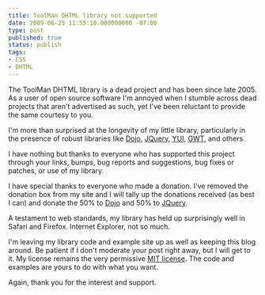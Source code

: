 ```yaml
---
title: ToolMan DHTML library not supported
date: 2009-06-25 11:55:10.000000000 -07:00
type: post
published: true
status: publish
tags:
- CSS
- DHTML
---
```


The ToolMan DHTML library is a dead project and has been since late 2005. As a user of open source software I'm annoyed when I stumble across dead projects that aren't advertised as such, yet I've been reluctant to provide the same courtesy to you.

<!--more-->

I'm more than surprised at the longevity of my little library, particularly in the presence of robust libraries like <a href="http://dojotoolkit.org/">Dojo</a>, <a href="http://jquery.com/">JQuery</a>, <a href="http://developer.yahoo.com/yui/">YUI</a>, <a href="http://code.google.com/webtoolkit/">GWT</a>, and others.

I have nothing but thanks to everyone who has supported this project through your links, bumps, bug reports and suggestions, bug fixes or patches, or use of my library.

I have special thanks to everyone who made a donation. I've removed the donation box from my site and I will tally up the donations received (as best I can) and donate the 50% to <a href="http://dojotoolkit.org/">Dojo</a> and 50% to <a href="http://jquery.com/">JQuery</a>.

A testament to web standards, my library has held up surprisingly well in Safari and Firefox. Internet Explorer, not so much.

I'm leaving my library code and example site up as well as keeping this blog around. Be patient if I don't moderate your post right away, but I will get to it. My license remains the very permissive <a href="http://tool-man.org/examples/LICENSE.txt">MIT license</a>. The code and examples are yours to do with what you want.

Again, thank you for the interest and support.
